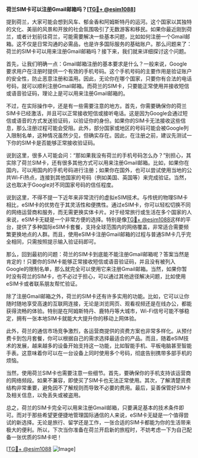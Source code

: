 **荷兰SIM卡可以注册Gmail邮箱吗？[[TG💪+ @esim1088](https://t.me/s/esim1088)]**

提到荷兰，大家可能会想到风车、郁金香和阿姆斯特丹的运河。这个国家以其独特的文化、美丽的风景和开放的社会氛围吸引了无数游客和移民。如果你最近刚到荷兰，或者计划前往荷兰，可能需要解决一些基本问题，比如如何注册一个Gmail邮箱。这不仅是日常沟通的必需品，也是许多国际服务的基础账户。那么问题来了：荷兰的SIM卡可以用来注册Gmail邮箱吗？接下来，我们就来详细探讨这个问题。

首先，让我们明确一点：Gmail邮箱注册的基本要求是什么？一般来说，Google要求用户在注册时提供一个有效的手机号码。这个手机号码的主要作用是验证账户的安全性，防止恶意注册和滥用。因此，无论你在哪个国家，只要你有合法的电话号码，就可以顺利注册Gmail邮箱。而荷兰的SIM卡，只要能正常使用并接收短信或语音验证码，理论上是可以用来注册Gmail邮箱的。

不过，在实际操作中，还是有一些需要注意的地方。首先，你需要确保你的荷兰SIM卡已经激活，并且可以正常接收短信或接听电话。这是因为Google会通过短信或语音的方式发送验证码，以验证你的身份。如果你的SIM卡无法接收这些信息，那么注册过程可能会受阻。此外，部分国家或地区的号码可能会被Google列入限制名单，这种情况虽然少见，但确实存在。因此，在注册之前，建议先测试一下你的SIM卡是否能够正常接收验证码。

说到这里，很多人可能会问：“那如果我没有荷兰的手机号码怎么办？”别担心，其实除了荷兰SIM卡，还有很多其他方式可以用来注册Gmail邮箱。比如，如果你在国内，可以用国内的手机号码进行注册；如果你在国外，也可以尝试使用当地的公共Wi-Fi热点，连接到其他国家的号码（例如美国、英国等）来完成验证。当然，这也取决于Google对不同国家号码的信任程度。

说到这里，不得不提一下近年来非常流行的虚拟eSIM技术。与传统的物理SIM卡相比，eSIM卡的优势在于其灵活性和便携性。通过eSIM卡，你可以轻松切换不同的网络运营商和服务，而无需更换实体卡片。对于经常旅行或生活在多个国家的人来说，eSIM卡无疑是一个非常方便的选择。特别是像[TG💪+ @esim1088](https://t.me/s/esim1088)这样的平台，提供了多种国际eSIM卡套餐，支持全球范围内的网络覆盖，非常适合需要频繁更换地点的人群。而且，使用eSIM卡注册Gmail邮箱的过程与普通SIM卡几乎完全相同，只需按照提示输入验证码即可。

那么，回到最初的问题：荷兰的SIM卡到底能不能注册Gmail邮箱呢？答案当然是肯定的！只要你的SIM卡能够正常接收短信或语音验证码，并且没有被列入Google的限制名单，那么就完全可以使用它来注册Gmail邮箱。当然，如果你暂时没有荷兰的SIM卡，也不必过于担心，可以通过其他途径解决问题，比如使用eSIM卡或者联系朋友帮忙验证。

除了注册Gmail邮箱之外，荷兰的SIM卡还有许多实用的功能。比如，它可以让你随时随地享受高速的互联网连接，无论是浏览网页、观看视频还是在线办公，都能获得流畅的体验。特别是在阿姆斯特丹、鹿特丹等大城市，Wi-Fi信号可能不够稳定，拥有一张本地SIM卡就能大大提升你的移动上网体验。

此外，荷兰的通信市场竞争激烈，各运营商提供的资费方案也非常多样化。从预付费卡到包月套餐，你可以根据自己的需求选择最适合的产品。而且，随着eSIM技术的发展，越来越多的设备开始支持这一功能，比如智能手机、平板电脑甚至智能手表。这意味着你可以在一台设备上同时使用多个号码，彻底告别携带多部手机的烦恼。

当然，使用荷兰SIM卡也需要注意一些细节。首先，要确保你的手机支持该运营商的网络频段。如果不兼容，即使买了SIM卡也无法正常使用。其次，了解清楚资费结构非常重要，避免因不了解规则而导致不必要的费用。最后，妥善保管好SIM卡及相关信息，以免丢失或被盗用。

总之，荷兰的SIM卡完全可以用来注册Gmail邮箱，只要满足基本的技术条件即可。而对于那些希望更便捷地管理国际通信的人来说，eSIM卡无疑是一个值得尝试的新选择。无论是旅行、留学还是工作，一张合适的SIM卡都能为你的生活带来极大的便利。所以，下次当你准备在荷兰开启新的旅程时，不妨考虑一下为自己配备一张优质的SIM卡吧！

[[TG💪+ @esim1088](https://t.me/s/esim1088) ![Image](https://i.postimg.cc/4NQfJmqS/Snipaste-2025-05-13-00-14-12.png)]